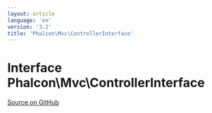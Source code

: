 ```yaml
---
layout: article
language: 'en'
version: '3.2'
title: 'Phalcon\Mvc\ControllerInterface'
---
```

# Interface **Phalcon\Mvc\ControllerInterface**

<a href="https://github.com/phalcon/cphalcon/tree/v3.2.0/phalcon/mvc/controllerinterface.zep" class="btn btn-default btn-sm">Source on GitHub</a>


